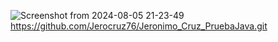 ![Screenshot from 2024-08-05 21-23-49](https://github.com/user-attachments/assets/11eea6a0-16b4-43be-818c-12f9943f1779)
https://github.com/Jerocruz76/Jeronimo_Cruz_PruebaJava.git
